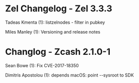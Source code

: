 Zel Changelog - Zel 3.3.3
===============

Tadeas Kmenta (1):
      listzelnodes - filter in pubkey

Miles Manley (1):
      Versioning and release notes

Changlog - Zcash 2.1.0-1
=========

Sean Bowe  (1):
      Fix CVE-2017-18350

Dimitris Apostolou (1):
      depends macOS: point --sysroot to SDK
